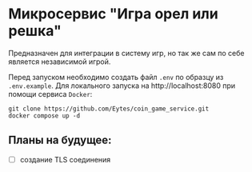 # Микросервис "Игра орел или решка"

Предназначен для интеграции в систему игр, но так же сам по себе является независимой игрой.

Перед запуском необходимо создать файл `.env` по образцу из `.env.example`. Для локального запуска
на http://localhost:8080 при помощи сервиса `Docker`:

```commandline
git clone https://github.com/Eytes/coin_game_service.git
docker compose up -d
```

## Планы на будущее:

- [ ] создание TLS соединения